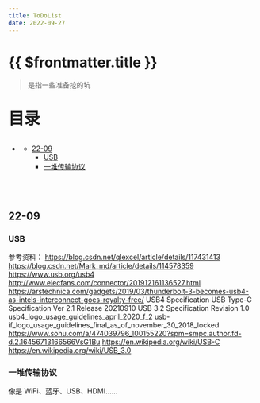 ```yaml
---
title: ToDoList
date: 2022-09-27
---
```


# {{ $frontmatter.title }}

> 是指一些准备挖的坑

<p style="font-size: 32px; font-weight: bold;">目录</p>

<!-- @import "[TOC]" {cmd="toc" depthFrom=1 depthTo=5 orderedList=false} -->

<!-- code_chunk_output -->

- [](#)
  - [22-09](#22-09)
    - [USB](#usb)
    - [一堆传输协议](#一堆传输协议)

<!-- /code_chunk_output -->

<br>
&emsp;

## 22-09

### USB

参考资料：
https://blog.csdn.net/qlexcel/article/details/117431413
https://blog.csdn.net/Mark_md/article/details/114578359
https://www.usb.org/usb4
http://www.elecfans.com/connector/201912161136527.html
https://arstechnica.com/gadgets/2019/03/thunderbolt-3-becomes-usb4-as-intels-interconnect-goes-royalty-free/
USB4 Specification
USB Type-C Specification Ver 2.1 Release 20210910
USB 3.2 Specification Revision 1.0
usb4_logo_usage_guidelines_april_2020_f_2
usb-if_logo_usage_guidelines_final_as_of_november_30_2018_locked
https://www.sohu.com/a/474039796_100155220?spm=smpc.author.fd-d.2.16456713166566VsG1Bu
https://en.wikipedia.org/wiki/USB-C
https://en.wikipedia.org/wiki/USB_3.0

### 一堆传输协议

像是 WiFi、蓝牙、USB、HDMI……
